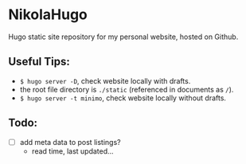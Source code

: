 # NikolaHugo
Hugo static site repository for my personal website, hosted on Github.

## Useful Tips:
- `$ hugo server -D`, check website locally with drafts.
- the root file directory is `./static` (referenced in documents as `/`).
- `$ hugo server -t minimo`, check website locally without drafts.

## Todo:
- [ ] add meta data to post listings?
	- read time, last updated...
